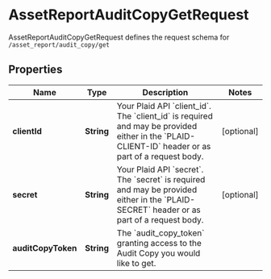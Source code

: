 

# AssetReportAuditCopyGetRequest

AssetReportAuditCopyGetRequest defines the request schema for `/asset_report/audit_copy/get`

## Properties

| Name | Type | Description | Notes |
|------------ | ------------- | ------------- | -------------|
|**clientId** | **String** | Your Plaid API &#x60;client_id&#x60;. The &#x60;client_id&#x60; is required and may be provided either in the &#x60;PLAID-CLIENT-ID&#x60; header or as part of a request body. |  [optional] |
|**secret** | **String** | Your Plaid API &#x60;secret&#x60;. The &#x60;secret&#x60; is required and may be provided either in the &#x60;PLAID-SECRET&#x60; header or as part of a request body. |  [optional] |
|**auditCopyToken** | **String** | The &#x60;audit_copy_token&#x60; granting access to the Audit Copy you would like to get. |  |



